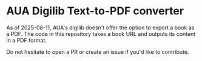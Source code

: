 # AUA Digilib Text-to-PDF converter

As of 2025-08-11, AUA's digilib doesn't offer the option to export a book as a PDF. The code in this repository takes a book URL and outputs its content in a PDF format.

Do not hesitate to open a PR or create an issue if you'd like to contribute.